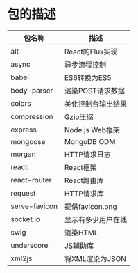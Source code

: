 # 包的描述

包名称 | 描述
-|-
alt | React的Flux实现
async | 异步流程控制
babel | ES6转换为ES5
body-parser | 渲染POST请求数据
colors | 美化控制台输出结果
compression | Gzip压缩
express | Node.js Web框架
mongoose | MongoDB ODM
morgan | HTTP请求日志
react | React框架
react-router | React路由库
request | HTTP请求库
serve-favicon | 提供favicon.png
socket.io | 显示有多少用户在线
swig | 渲染HTML
underscore | JS辅助库
xml2js | 将XML渲染为JSON
